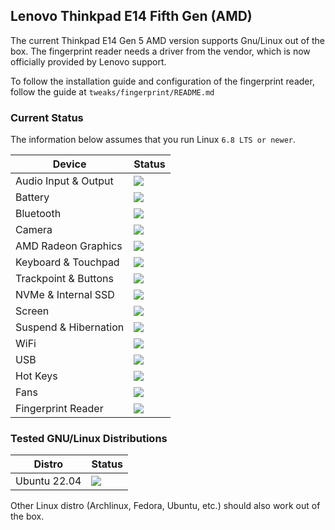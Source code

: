 ## Lenovo Thinkpad E14 Fifth Gen (AMD)

The current Thinkpad E14 Gen 5 AMD version supports Gnu/Linux out of the box. The fingerprint reader needs a driver from the vendor, which is now officially provided by Lenovo support.

To follow the installation guide and configuration of the fingerprint reader, follow the guide at `tweaks/fingerprint/README.md`

### Current Status

The information below assumes that you run Linux `6.8 LTS or newer`.

| Device                      | Status                                    |
| ----------------------------|-------------------------------------------|
| Audio Input & Output        | ![](https://img.shields.io/badge/6th_ryzen-mic-issues-yellow)  |
| Battery                     | ![](https://img.shields.io/badge/6th_ryzen-working-success)  |
| Bluetooth                   | ![](https://img.shields.io/badge/6th_ryzen-working-success)  |
| Camera                      | ![](https://img.shields.io/badge/6th_ryzen-working-success)  |
| AMD Radeon Graphics         | ![](https://img.shields.io/badge/6th_ryzen-working-success)  |
| Keyboard & Touchpad         | ![](https://img.shields.io/badge/6th_ryzen-working-success)  |
| Trackpoint & Buttons        | ![](https://img.shields.io/badge/6th_ryzen-working-success)  |
| NVMe & Internal SSD         | ![](https://img.shields.io/badge/6th_ryzen-working-success)  |
| Screen                      | ![](https://img.shields.io/badge/6th_ryzen-working-success)  |
| Suspend & Hibernation       | ![](https://img.shields.io/badge/6th_ryzen-partially-working-yellow)  |
| WiFi                        | ![](https://img.shields.io/badge/6th_ryzen-working-success)  |
| USB                         | ![](https://img.shields.io/badge/6th_ryzen-working-success)  |
| Hot Keys                    | ![](https://img.shields.io/badge/6th_ryzen-working-success)  |
| Fans                        | ![](https://img.shields.io/badge/6th_ryzen-working-success)  |
| Fingerprint Reader          | ![](https://img.shields.io/badge/6th_ryzen-not-working-red)  |

### Tested GNU/Linux Distributions

| Distro                      | Status                                                      |
| ----------------------------|-------------------------------------------------------------|
| Ubuntu 22.04                | ![](https://img.shields.io/badge/6th_ryzen-working-success) |

Other Linux distro (Archlinux, Fedora, Ubuntu, etc.) should also work out of the box.
